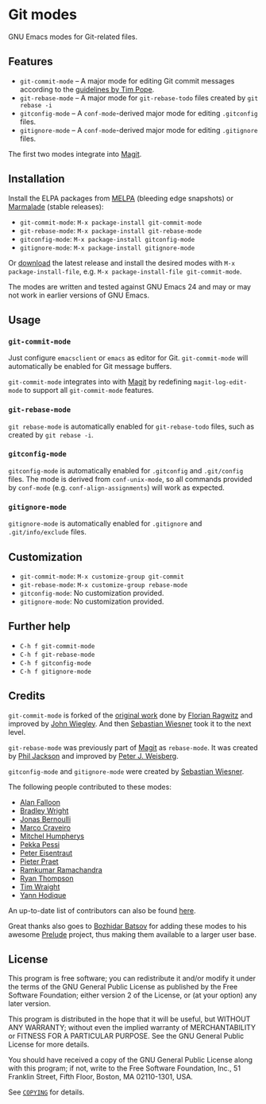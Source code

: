 Git modes
=========

GNU Emacs modes for Git-related files.


Features
--------

- `git-commit-mode` – A major mode for editing Git commit messages
  according to the [guidelines by Tim Pope][1].
- `git-rebase-mode` – A major mode for `git-rebase-todo` files created
  by `git rebase -i`
- `gitconfig-mode` – A `conf-mode`-derived major mode for editing
  `.gitconfig` files.
- `gitignore-mode` – A `conf-mode`-derived major mode for editing `.gitignore`
  files.

The first two modes integrate into [Magit][2].


Installation
------------

Install the ELPA packages from [MELPA][3] (bleeding edge snapshots) or
[Marmalade][4] (stable releases):

- `git-commit-mode`: `M-x package-install git-commit-mode`
- `git-rebase-mode`: `M-x package-install git-rebase-mode`
- `gitconfig-mode`: `M-x package-install gitconfig-mode`
- `gitignore-mode`: `M-x package-install gitignore-mode`

Or [download][5] the latest release and install the desired modes with `M-x
package-install-file`, e.g. `M-x package-install-file git-commit-mode`.

The modes are written and tested against GNU Emacs 24 and may or may not work in
earlier versions of GNU Emacs.


Usage
-----

### `git-commit-mode`

Just configure `emacsclient` or `emacs` as editor for Git. `git-commit-mode`
will automatically be enabled for Git message buffers.

`git-commit-mode` integrates into with [Magit][2] by redefining
`magit-log-edit-mode` to support all `git-commit-mode` features.

### `git-rebase-mode`

`git rebase-mode` is automatically enabled for `git-rebase-todo` files, such as
created by `git rebase -i`.

### `gitconfig-mode`

`gitconfig-mode` is automatically enabled for `.gitconfig` and `.git/config`
files.  The mode is derived from `conf-unix-mode`, so all commands provided by
`conf-mode` (e.g. `conf-align-assignments`) will work as expected.

### `gitignore-mode`

`gitignore-mode` is automatically enabled for `.gitignore` and
`.git/info/exclude` files.


Customization
-------------

- `git-commit-mode`: `M-x customize-group git-commit`
- `git-rebase-mode`: `M-x customize-group rebase-mode`
- `gitconfig-mode`: No customization provided.
- `gitignore-mode`: No customization provided.


Further help
------------

- `C-h f git-commit-mode`
- `C-h f git-rebase-mode`
- `C-h f gitconfig-mode`
- `C-h f gitignore-mode`


Credits
-------

`git-commit-mode` is forked of the [original work][6] done by
[Florian Ragwitz][7] and improved by [John Wiegley][8].  And then
[Sebastian Wiesner][9] took it to the next level.

`git-rebase-mode` was previously part of [Magit][2] as
`rebase-mode`. It was created by [Phil Jackson][10] and improved by
[Peter J. Weisberg][11].

`gitconfig-mode` and `gitignore-mode` were created by
[Sebastian Wiesner][9].

The following people contributed to these modes:

- [Alan Falloon](https://github.com/alanfalloon)
- [Bradley Wright](https://github.com/bradleywright)
- [Jonas Bernoulli](https://github.com/tarsius)
- [Marco Craveiro](https://github.com/mcraveiro)
- [Mitchel Humpherys](https://github.com/mgalgs)
- [Pekka Pessi](https://github.com/pessi)
- [Peter Eisentraut](https://github.com/petere)
- [Pieter Praet](https://github.com/praet)
- [Ramkumar Ramachandra](https://github.com/artagnon)
- [Ryan Thompson](https://github.com/DarwinAwardWinner)
- [Tim Wraight](https://github.com/timwraight)
- [Yann Hodique](https://github.com/sigma)

An up-to-date list of contributors can also be found [here][12].

Great thanks also goes to [Bozhidar Batsov][13] for adding these modes
to his awesome [Prelude][14] project, thus making them available to a
larger user base.


License
-------

This program is free software; you can redistribute it and/or modify it under
the terms of the GNU General Public License as published by the Free Software
Foundation; either version 2 of the License, or (at your option) any later
version.

This program is distributed in the hope that it will be useful, but WITHOUT ANY
WARRANTY; without even the implied warranty of MERCHANTABILITY or FITNESS FOR A
PARTICULAR PURPOSE.  See the GNU General Public License for more details.

You should have received a copy of the GNU General Public License along with
this program; if not, write to the Free Software Foundation, Inc., 51 Franklin
Street, Fifth Floor, Boston, MA 02110-1301, USA.

See [`COPYING`][15] for details.


[1]: http://tbaggery.com/2008/04/19/a-note-about-git-commit-messages.html
[2]: http://magit.github.com/magit
[3]: http://melpa.milkbox.net
[4]: http://marmalade-repo.org
[5]: https://github.com/magit/git-modes/tags
[6]: https://github.com/rafl/git-commit-mode
[7]: https://github.com/rafl
[8]: https://github.com/jwiegley
[9]: https://github.com/lunaryorn
[10]: https://github.com/philjackson
[11]: https://github.com/pjweisberg
[12]: https://github.com/magit/git-modes/graphs/contributors
[13]: https://github.com/bbatsov
[14]: https://github.com/bbatsov/prelude
[15]: https://github.com/magit/git-modes/blob/master/COPYING
